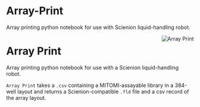 # Array-Print
Array printing python notebook for use with Scienion liquid-handling robot.

<img src="../images/array_print.png" alt="Array Print" align="right"/>

# Array Print
Array printing python notebook for use with a Scienion liquid-handling robot.

<code>Array Print</code> takes a <code>.csv</code> containing a MITOMI-assayable library in a 384-well layout and returns a Scienion-compatible <code>.fld</code> file and a csv record of the array layout.
